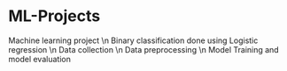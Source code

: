 # ML-Projects
Machine learning project 
\n Binary classification done using Logistic regression
\n Data collection
\n Data preprocessing
\n Model Training and model evaluation
